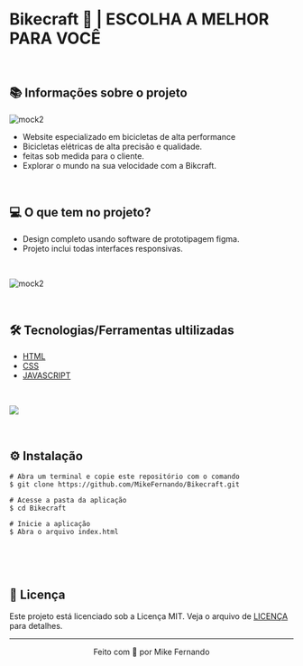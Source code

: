 # Bikecraft 💛 | ESCOLHA A MELHOR PARA VOCÊ

&nbsp;

## 📚 Informações sobre o projeto

![mock2](https://imgur.com/tbHkYiO.png)


* Website especializado em bicicletas de alta performance  
* Bicicletas elétricas de alta precisão e qualidade.
* feitas sob medida para o cliente.
* Explorar o mundo na sua velocidade com a Bikcraft.

&nbsp;

## 💻 O que tem no projeto?

* Design completo usando software de prototipagem figma.
* Projeto inclui todas interfaces responsivas.

&nbsp;

![mock2](https://imgur.com/tfypGRP.png)

&nbsp;

## 🛠️ Tecnologias/Ferramentas ultilizadas

* [HTML](https://html.com/)
* [CSS](https://css3.com/)
* [JAVASCRIPT](https://www.javascript.com/)

&nbsp;

![](https://github.com/MikeFernando/Bikecraft/blob/main/bike.gif)

&nbsp;

## ⚙️ Instalação
```
# Abra um terminal e copie este repositório com o comando
$ git clone https://github.com/MikeFernando/Bikecraft.git
```

```
# Acesse a pasta da aplicação
$ cd Bikecraft

# Inicie a aplicação
$ Abra o arquivo index.html

```

&nbsp;


&nbsp;

## 📝 Licença

Este projeto está licenciado sob a Licença MIT. Veja o arquivo de [LICENÇA](https://github.com/MikeFernando/Bikecraft/blob/main/LICENSE) para detalhes.


---

<p align="center">Feito com 💛 por Mike Fernando</p>
